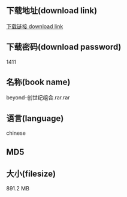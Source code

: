 ## 下载地址(download link)
[下载链接 download link](https://voluble-croquembouche-d321dc.netlify.app/?s=beyond-%E5%88%9B%E4%B8%96%E7%BA%AA%E7%BB%84%E5%90%88.rar)

## 下载密码(download password)
1411

## 名称(book name)
beyond-创世纪组合.rar.rar

## 语言(language)
chinese

## MD5


## 大小(filesize)
891.2 MB
